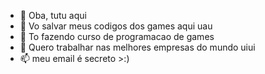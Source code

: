 - 👋 Oba, tutu aqui
- 👀 Vo salvar meus codigos dos games aqui uau
- 🌱 To fazendo curso de programacao de games
- 💞️ Quero trabalhar nas melhores empresas do mundo uiui
- 📫 meu email é secreto >:)
